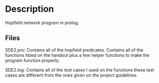 # Description 
Hopfield network program in prolog. 

## Files 
SDE2.pro:
Contains all of the hopfield predicates. Contains all of the functions listed on the handout plus a few helper functions to make the program function properly. 

SDE2.log:
Contains all of the test cases I used on the functions these test cases are different from the ones given on the project guidelines. 
